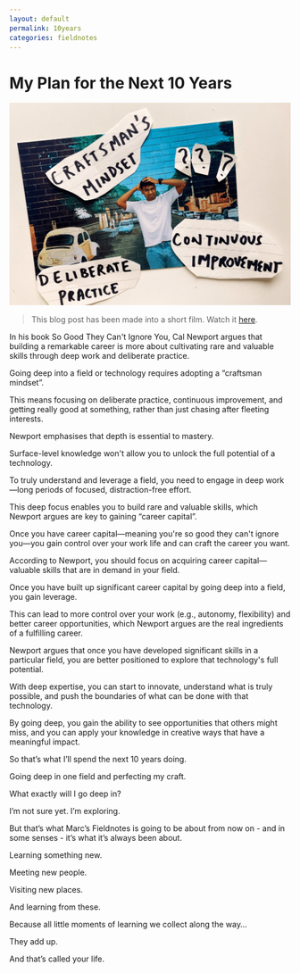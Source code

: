 ```yaml
---
layout: default
permalink: 10years
categories: fieldnotes
---
```


# My Plan for the Next 10 Years

![10years](/assets/10years-cover.png)

> This blog post has been made into a short film. Watch it [here](https://www.youtube.com/watch?v=TU-UJ9Y7rr8).

In his book So Good They Can't Ignore You, Cal Newport argues that building a remarkable career is more about cultivating rare and valuable skills through deep work and deliberate practice.

Going deep into a field or technology requires adopting a “craftsman mindset”. 

This means focusing on deliberate practice, continuous improvement, and getting really good at something, rather than just chasing after fleeting interests.

Newport emphasises that depth is essential to mastery. 

Surface-level knowledge won't allow you to unlock the full potential of a technology. 

To truly understand and leverage a field, you need to engage in deep work—long periods of focused, distraction-free effort.

This deep focus enables you to build rare and valuable skills, which Newport argues are key to gaining “career capital”. 

Once you have career capital—meaning you're so good they can't ignore you—you gain control over your work life and can craft the career you want.

According to Newport, you should focus on acquiring career capital—valuable skills that are in demand in your field. 

Once you have built up significant career capital by going deep into a field, you gain leverage. 

This can lead to more control over your work (e.g., autonomy, flexibility) and better career opportunities, which Newport argues are the real ingredients of a fulfilling career.

Newport argues that once you have developed significant skills in a particular field, you are better positioned to explore that technology's full potential. 

With deep expertise, you can start to innovate, understand what is truly possible, and push the boundaries of what can be done with that technology.

By going deep, you gain the ability to see opportunities that others might miss, and you can apply your knowledge in creative ways that have a meaningful impact.

So that’s what I’ll spend the next 10 years doing.

Going deep in one field and perfecting my craft. 

What exactly will I go deep in? 

I’m not sure yet. I’m exploring. 

But that’s what Marc’s Fieldnotes is going to be about from now on - and in some senses - it’s what it’s always been about.

Learning something new.

Meeting new people.

Visiting new places.

And learning from these. 

Because all little moments of learning we collect along the way…

They add up.

And that’s called your life. 